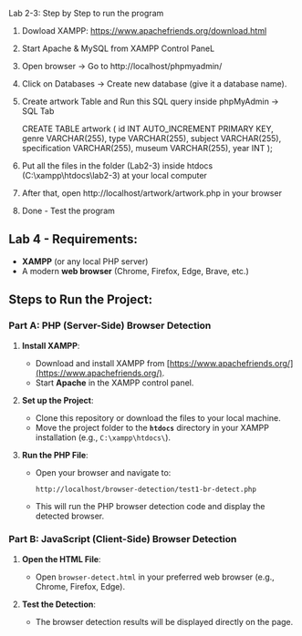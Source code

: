 Lab 2-3: Step by Step to run the program

  1. Dowload XAMPP: https://www.apachefriends.org/download.html
  2. Start Apache & MySQL from XAMPP Control PaneL
  3. Open browser → Go to http://localhost/phpmyadmin/
  4. Click on Databases → Create new database (give it a database name).
  5. Create artwork Table and Run this SQL query inside phpMyAdmin → SQL Tab

     CREATE TABLE artwork (
              id INT AUTO_INCREMENT PRIMARY KEY,
              genre VARCHAR(255),
              type VARCHAR(255),
              subject VARCHAR(255),
              specification VARCHAR(255),
              museum VARCHAR(255),
              year INT
     );
     
  7. Put all the files in the folder (Lab2-3)  inside htdocs (C:\xampp\htdocs\lab2-3) at your local computer
  8. After that, open http://localhost/artwork/artwork.php in your browser
  9. Done - Test the program




## Lab 4 - Requirements:
- **XAMPP** (or any local PHP server)
- A modern **web browser** (Chrome, Firefox, Edge, Brave, etc.)

## Steps to Run the Project:

### **Part A: PHP (Server-Side) Browser Detection**

1. **Install XAMPP**:
   - Download and install XAMPP from [https://www.apachefriends.org/](https://www.apachefriends.org/).
   - Start **Apache** in the XAMPP control panel.

2. **Set up the Project**:
   - Clone this repository or download the files to your local machine.
   - Move the project folder to the **`htdocs`** directory in your XAMPP installation (e.g., `C:\xampp\htdocs\`).

3. **Run the PHP File**:
   - Open your browser and navigate to:
     ```
     http://localhost/browser-detection/test1-br-detect.php
     ```
   - This will run the PHP browser detection code and display the detected browser.

### **Part B: JavaScript (Client-Side) Browser Detection**

1. **Open the HTML File**:
   - Open `browser-detect.html` in your preferred web browser (e.g., Chrome, Firefox, Edge).
   
2. **Test the Detection**:
   - The browser detection results will be displayed directly on the page.
